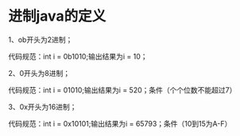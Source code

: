 # 进制java的定义

1、ob开头为2进制；

代码规范：int i = 0b1010;输出结果为i = 10；

2、0开头为8进制；

代码规范：int i = 01010;输出结果为i = 520；条件（个个位数不能超过7）

3、0x开头为16进制；

代码规范：int i = 0x10101;输出结果为i = 65793；条件（10到15为A-F）





